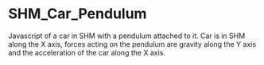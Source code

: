 # SHM_Car_Pendulum
Javascript of a car in SHM with a pendulum attached to it. Car is in SHM along the X axis, forces acting on the pendulum are gravity along the Y axis and the acceleration of the car along the X axis.
